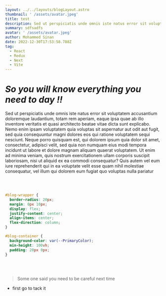 ```yaml
---
layout: ../../layouts/blogLayout.astro
thumbnail: ' /assets/avatar.jpeg'
title: test
description: Sed ut perspiciatis unde omnis iste natus error sit voluptatem
summary: sdfsadfs
avatar: ' /assets/avatar.jpeg'
author: Mohammed Sinan
date: 2022-12-30T17:53:58.788Z
tag:
  - React
  - Redux
  - Next
  - Vite
---
```


# **_S﻿o you will know everything you need to day !!_**

Sed ut perspiciatis unde omnis iste natus error sit voluptatem accusantium doloremque laudantium, totam rem aperiam, eaque ipsa quae ab illo inventore veritatis et quasi architecto beatae vitae dicta sunt explicabo. Nemo enim ipsam voluptatem quia voluptas sit aspernatur aut odit aut fugit, sed quia consequuntur magni dolores eos qui ratione voluptatem sequi nesciunt. Neque porro quisquam est, qui dolorem ipsum quia dolor sit amet, consectetur, adipisci velit, sed quia non numquam eius modi tempora incidunt ut labore et dolore magnam aliquam quaerat voluptatem. Ut enim ad minima veniam, quis nostrum exercitationem ullam corporis suscipit laboriosam, nisi ut aliquid ex ea commodi consequatur? Quis autem vel eum iure reprehenderit qui in ea voluptate velit esse quam nihil molestiae consequatur, vel illum qui dolorem eum fugiat quo voluptas nulla pariatur

</br>
</br>

```css
#blog-wrapper {
  border-radius: 20px;
  margin: 0px 10px;
  display: flex;
  justify-content: center;
  align-items: center;
  flex-direction: column;
}

#blog-container {
  background-color: var(--PrimaryColor);
  min-height: 100vh;
  padding: 20px 0px;
}
```

</br>
</br>

> S﻿ome one said you need to be careful next time

- f﻿irst go to tack it
